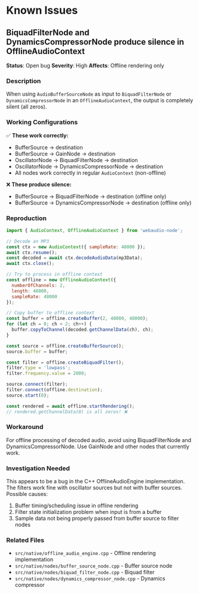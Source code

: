 # Known Issues

## BiquadFilterNode and DynamicsCompressorNode produce silence in OfflineAudioContext

**Status**: Open bug
**Severity**: High
**Affects**: Offline rendering only

### Description

When using `AudioBufferSourceNode` as input to `BiquadFilterNode` or `DynamicsCompressorNode` in an `OfflineAudioContext`, the output is completely silent (all zeros).

### Working Configurations

✅ **These work correctly:**
- BufferSource → destination
- BufferSource → GainNode → destination
- OscillatorNode → BiquadFilterNode → destination
- OscillatorNode → DynamicsCompressorNode → destination
- All nodes work correctly in regular `AudioContext` (non-offline)

❌ **These produce silence:**
- BufferSource → BiquadFilterNode → destination (offline only)
- BufferSource → DynamicsCompressorNode → destination (offline only)

### Reproduction

```javascript
import { AudioContext, OfflineAudioContext } from 'webaudio-node';

// Decode an MP3
const ctx = new AudioContext({ sampleRate: 48000 });
await ctx.resume();
const decoded = await ctx.decodeAudioData(mp3Data);
await ctx.close();

// Try to process in offline context
const offline = new OfflineAudioContext({
  numberOfChannels: 2,
  length: 48000,
  sampleRate: 48000
});

// Copy buffer to offline context
const buffer = offline.createBuffer(2, 48000, 48000);
for (let ch = 0; ch < 2; ch++) {
  buffer.copyToChannel(decoded.getChannelData(ch), ch);
}

const source = offline.createBufferSource();
source.buffer = buffer;

const filter = offline.createBiquadFilter();
filter.type = 'lowpass';
filter.frequency.value = 2000;

source.connect(filter);
filter.connect(offline.destination);
source.start(0);

const rendered = await offline.startRendering();
// rendered.getChannelData(0) is all zeros! ❌
```

### Workaround

For offline processing of decoded audio, avoid using BiquadFilterNode and DynamicsCompressorNode. Use GainNode and other nodes that currently work.

### Investigation Needed

This appears to be a bug in the C++ OfflineAudioEngine implementation. The filters work fine with oscillator sources but not with buffer sources. Possible causes:

1. Buffer timing/scheduling issue in offline rendering
2. Filter state initialization problem when input is from a buffer
3. Sample data not being properly passed from buffer source to filter nodes

### Related Files

- `src/native/offline_audio_engine.cpp` - Offline rendering implementation
- `src/native/nodes/buffer_source_node.cpp` - Buffer source node
- `src/native/nodes/biquad_filter_node.cpp` - Biquad filter
- `src/native/nodes/dynamics_compressor_node.cpp` - Dynamics compressor
